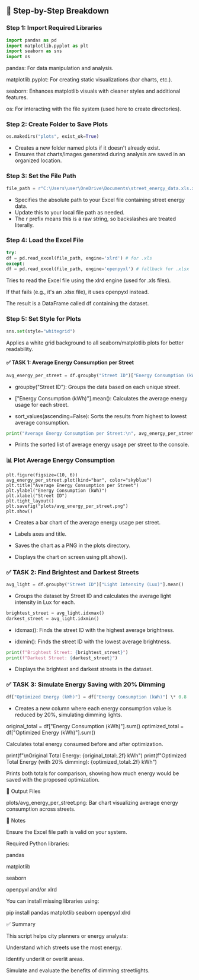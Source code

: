 ## 📁 Step-by-Step Breakdown

### Step 1: Import Required Libraries

```py
import pandas as pd
import matplotlib.pyplot as plt
import seaborn as sns
import os
```

pandas: For data manipulation and analysis.

matplotlib.pyplot: For creating static visualizations (bar charts, etc.).

seaborn: Enhances matplotlib visuals with cleaner styles and additional features.

os: For interacting with the file system (used here to create directories).

### Step 2: Create Folder to Save Plots

```py
os.makedirs("plots", exist_ok=True)
```

- Creates a new folder named plots if it doesn't already exist.
- Ensures that charts/images generated during analysis are saved in an organized location.

### Step 3: Set the File Path

```py
file_path = r"C:\Users\user\OneDrive\Documents\street_energy_data.xls.xlsx"
```

- Specifies the absolute path to your Excel file containing street energy data.
- Update this to your local file path as needed.
- The r prefix means this is a raw string, so backslashes are treated literally.

### Step 4: Load the Excel File

```py
try:
df = pd.read_excel(file_path, engine='xlrd') # for .xls
except:
df = pd.read_excel(file_path, engine='openpyxl') # fallback for .xlsx
```

Tries to read the Excel file using the xlrd engine (used for .xls files).

If that fails (e.g., it's an .xlsx file), it uses openpyxl instead.

The result is a DataFrame called df containing the dataset.

### Step 5: Set Style for Plots

```py
sns.set(style="whitegrid")
```

Applies a white grid background to all seaborn/matplotlib plots for better readability.

#### ✅ TASK 1: Average Energy Consumption per Street

```py
avg_energy_per_street = df.groupby("Street ID")["Energy Consumption (kWh)"].mean().sort_values(ascending=False)
```

- groupby("Street ID"): Groups the data based on each unique street.

- ["Energy Consumption (kWh)"].mean(): Calculates the average energy usage for each street.

- sort_values(ascending=False): Sorts the results from highest to lowest average consumption.

```py
print("Average Energy Consumption per Street:\n", avg_energy_per_street)
```

- Prints the sorted list of average energy usage per street to the console.

### 📊 Plot Average Energy Consumption

```
plt.figure(figsize=(10, 6))
avg_energy_per_street.plot(kind="bar", color="skyblue")
plt.title("Average Energy Consumption per Street")
plt.ylabel("Energy Consumption (kWh)")
plt.xlabel("Street ID")
plt.tight_layout()
plt.savefig("plots/avg_energy_per_street.png")
plt.show()
```

- Creates a bar chart of the average energy usage per street.

- Labels axes and title.

- Saves the chart as a PNG in the plots directory.

- Displays the chart on screen using plt.show().

### ✅ TASK 2: Find Brightest and Darkest Streets

```py
avg_light = df.groupby("Street ID")["Light Intensity (Lux)"].mean()
```

- Groups the dataset by Street ID and calculates the average light intensity in Lux for each.

```py
brightest_street = avg_light.idxmax()
darkest_street = avg_light.idxmin()
```

- idxmax(): Finds the street ID with the highest average brightness.

- idxmin(): Finds the street ID with the lowest average brightness.

```py
print(f"Brightest Street: {brightest_street}")
print(f"Darkest Street: {darkest_street}")
```

- Displays the brightest and darkest streets in the dataset.

### ✅ TASK 3: Simulate Energy Saving with 20% Dimming

```py
df["Optimized Energy (kWh)"] = df["Energy Consumption (kWh)"] \* 0.8
```

- Creates a new column where each energy consumption value is reduced by 20%, simulating dimming lights.

original_total = df["Energy Consumption (kWh)"].sum()
optimized_total = df["Optimized Energy (kWh)"].sum()

Calculates total energy consumed before and after optimization.

print(f"\nOriginal Total Energy: {original_total:.2f} kWh")
print(f"Optimized Total Energy (with 20% dimming): {optimized_total:.2f} kWh")

Prints both totals for comparison, showing how much energy would be saved with the proposed optimization.

📁 Output Files

plots/avg_energy_per_street.png: Bar chart visualizing average energy consumption across streets.

📌 Notes

Ensure the Excel file path is valid on your system.

Required Python libraries:

pandas

matplotlib

seaborn

openpyxl and/or xlrd

You can install missing libraries using:

pip install pandas matplotlib seaborn openpyxl xlrd

✅ Summary

This script helps city planners or energy analysts:

Understand which streets use the most energy.

Identify underlit or overlit areas.

Simulate and evaluate the benefits of dimming streetlights.

